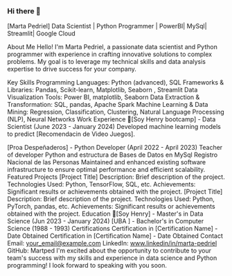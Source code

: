 ### Hi there 👋

[Marta Pedriel]
Data Scientist | Python Programmer | PowerBI| MySql| Streamlit| Google Cloud

About Me
Hello! I'm Marta Pedriel, a passionate data scientist and Python programmer with experience in crafting innovative solutions to complex problems. My goal is to leverage my technical skills and data analysis expertise to drive success for your company.

Key Skills
Programming Languages: Python (advanced), SQL 
Frameworks & Libraries: Pandas, Scikit-learn, Matplotlib, Seaborn , Streamlit
Data Visualization Tools: Power BI, matplotlib, Seaborn
Data Extraction & Transformation: SQL, pandas, Apache Spark
Machine Learning & Data Mining: Regression, Classification, Clustering, Natural Language Processing (NLP), Neural Networks
Work Experience
🔭[Soy Henry bootcamp] - Data Scientist (June 2023 - January 2024)
Developed machine learning models to predict [Recomendacin de Video Juegos].

[Proa Despeñaderos] - Python Developer (April 2022 - April 2023)
Teacher of developer Python and estructura de Bases de Datos en MySql
Registro Nacional de las Personas
Maintained and enhanced existing software infrastructure to ensure optimal performance and efficient scalability.
Featured Projects
[Project Title]
Description: Brief description of the project.
Technologies Used: Python, TensorFlow, SQL, etc.
Achievements: Significant results or achievements obtained with the project.
[Project Title]
Description: Brief description of the project.
Technologies Used: Python, PyTorch, pandas, etc.
Achievements: Significant results or achievements obtained with the project.
Education
🌱[Soy Henry] - Master's in Data Science (Jun 2023 - January 2024)
[UBA ] - Bachelor's in Computer Science (1988 - 1993)
Certifications
Certification in [Certification Name] - Date Obtained
Certification in [Certification Name] - Date Obtained
Contact
Email: your_email@example.com
LinkedIn: www.linkedin/in/marta-pedriel
GitHub: Martped
I'm excited about the opportunity to contribute to your team's success with my skills and experience in data science and Python programming! I look forward to speaking with you soon.



